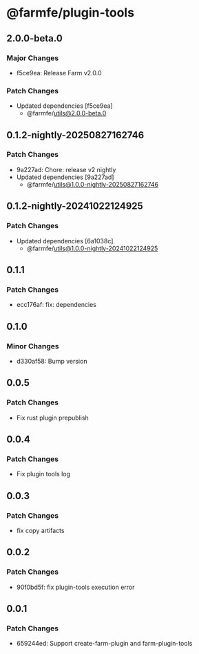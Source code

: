 # @farmfe/plugin-tools

## 2.0.0-beta.0

### Major Changes

- f5ce9ea: Release Farm v2.0.0

### Patch Changes

- Updated dependencies [f5ce9ea]
  - @farmfe/utils@2.0.0-beta.0

## 0.1.2-nightly-20250827162746

### Patch Changes

- 9a227ad: Chore: release v2 nightly
- Updated dependencies [9a227ad]
  - @farmfe/utils@1.0.0-nightly-20250827162746

## 0.1.2-nightly-20241022124925

### Patch Changes

- Updated dependencies [6a1038c]
  - @farmfe/utils@1.0.0-nightly-20241022124925

## 0.1.1

### Patch Changes

- ecc176af: fix: dependencies

## 0.1.0

### Minor Changes

- d330af58: Bump version

## 0.0.5

### Patch Changes

- Fix rust plugin prepublish

## 0.0.4

### Patch Changes

- Fix plugin tools log

## 0.0.3

### Patch Changes

- fix copy artifacts

## 0.0.2

### Patch Changes

- 90f0bd5f: fix plugin-tools execution error

## 0.0.1

### Patch Changes

- 659244ed: Support create-farm-plugin and farm-plugin-tools
